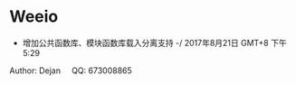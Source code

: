 # Weeio

* 增加公共函数库、模块函数库载入分离支持 -/ 2017年8月21日 GMT+8 下午5:29

Author: Dejan &nbsp;&nbsp;&nbsp;  QQ: 673008865
